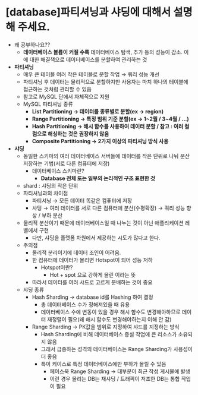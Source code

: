 # [database]파티셔닝과 샤딩에 대해서 설명해 주세요.

- 왜 공부하나요??
    - **데이터베이스 볼륨이 커질 수록** 데이터베이스 탐색, 추가 등의 성능이 감소. 이에 대한 해결책으로 데이터베이스를 분할하여 관리하는 것
- **파티셔닝**
    - 매우 큰 테이블 여러 작은 테이블로 분할 작업 → 쿼리 성능 개선
    - 파티셔닝 후 데이터는 물리적으로 분할하지만 사용자는 마치 하나의 테이블에 접근하는 것처럼 관리할 수 있음
    - 참고로 MySQL 단에서 자체적으로 지원
    - MySQL 파티셔닝 종류
        - ****List Partitioning → 데이터를 종류별로 분할(ex → region)****
        - ****Range Partitioning → 특정 범위 기준 분할(ex → 1~2월 / 3~4월 / …)****
        - ****Hash Partitioning → 해시 함수를 사용하여 데이터 분할 / 참고 : 여러 컬럼으로 해싱하는 것은 권장하지 않음****
        - ****Composite Partitioning → 2가지 이상의 파티셔닝 방식 사용****
- **샤딩**
    - 동일한 스키마의 여러 데이터베이스 서버들에 데이터를 작은 단위로 나눠 분산 저장하는 기법(서로 다른 컴퓨터에 저장)
        - 데이터베이스 스키마란?
            - **Database 전체 또는 일부의 논리적인 구조 표현한 것**
    - shard : 샤딩의 작은 단위
    - 파티셔닝과의 차이점
        - 파티셔닝 → 모든 데이터 똑같은 컴퓨터에 저장
        - 샤딩 → 여러 데이터를 서로 다른 컴퓨터에 분산(수평확장) → 쿼리 성능 향상 / 부하 분산
    - 물리적 분산이기 때문에 데이터베이스일 때 나누는 것이 아닌 애플리케이션 레벨에서 구현
        - 다만, 샤딩을 플랫폼 차원에서 제공하는 시도가 많다고 한다.
    - 주의점
        - 물리적 분리이기에 데이터 조인이 어려움.
        - 한 컴퓨터에 데이터가 몰리면 Hotspot이 되어 성능 저하
            - Hotspot이란?
                - Hot + spot 으로 강하게 몰린 이라는 뜻
        - 따라서 데이터를 여러 샤드로 고르게 분배하는 것이 중요
    - 샤딩 종류
        - Hash Sharding → database id를 Hashing 하여 결정
            - 총 데이터베이스 수가 정해져있을 때 유용
            - 데이터베이스 수에 변동이 있을 경우 해시 함수도 변경해야하므로 데이터 재정렬이 필요(왜 해시 함수도 변경해야하는지 이해 안 감)
        - Range Sharding → PK값을 범위로 지정하여 샤드를 지정하는 방식
            - Hash Sharding에 비해 데이터베이스 증설 작업에 큰 리소스가 소유되지 않음
            - 그래서 급증하는 성격의 데이터베이스는 Range Sharding가 사용성이 더 좋음
            - 특이 케이스로 특정 데이터베이스에만 부하가 몰릴 수 있음
                - 페이스북 Range Sharding → 대부분이 최근 작성 게시물에 발생
                - 이런 경우 몰리는 DB는 재샤딩 / 트래픽이 저조한 DB는 통합 작업이 필요
